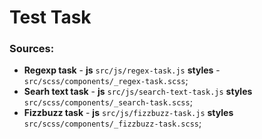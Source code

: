 # Test Task

### Sources:
- **Regexp task** - **js** `src/js/regex-task.js` **styles** - `src/scss/components/_regex-task.scss`;
- **Searh text task** - **js** `src/js/search-text-task.js` **styles** `src/scss/components/_search-task.scss`;
- **Fizzbuzz task** - **js** `src/js/fizzbuzz-task.js` **styles** `src/scss/components/_fizzbuzz-task.scss`;
